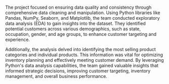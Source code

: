 The project focused on ensuring data quality and consistency through comprehensive data cleaning and manipulation. Using Python libraries like Pandas, NumPy, Seaborn, and Matplotlib, the team conducted exploratory data analysis (EDA) to gain insights into the dataset. They identified potential customers across various demographics, such as state, occupation, gender, and age groups, to enhance customer targeting and experience.

Additionally, the analysis delved into identifying the most selling product categories and individual products. This information was vital for optimizing inventory planning and effectively meeting customer demand. By leveraging Python's data analysis capabilities, the team gained valuable insights that informed strategic decisions, improving customer targeting, inventory management, and overall business performance.
